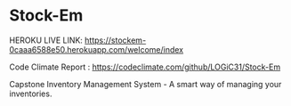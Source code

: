 # Stock-Em

HEROKU LIVE LINK: https://stockem-0caaa6588e50.herokuapp.com/welcome/index

Code Climate Report : https://codeclimate.com/github/LOGiC31/Stock-Em

Capstone Inventory Management System - A smart way of managing your inventories.

